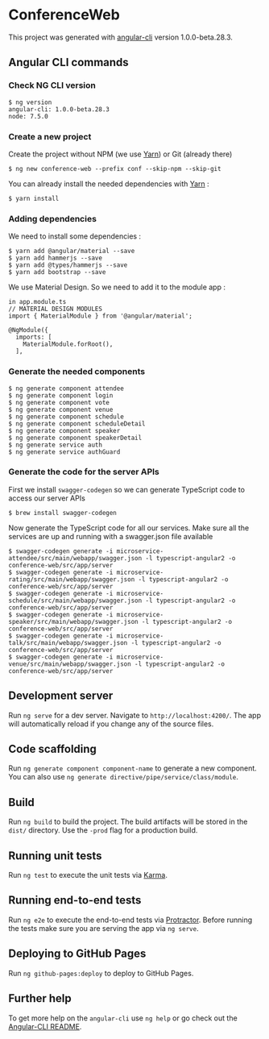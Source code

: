 # ConferenceWeb

This project was generated with [angular-cli](https://github.com/angular/angular-cli) version 1.0.0-beta.28.3.

## Angular CLI commands


### Check NG CLI version

```
$ ng version
angular-cli: 1.0.0-beta.28.3
node: 7.5.0
```
### Create a new project

Create the project without NPM (we use [Yarn](https://yarnpkg.com/)) or Git (already there)

```
$ ng new conference-web --prefix conf --skip-npm --skip-git
```

You can already install the needed dependencies with [Yarn](https://yarnpkg.com/) : 

```
$ yarn install
```

### Adding dependencies

We need to install some dependencies :

```
$ yarn add @angular/material --save
$ yarn add hammerjs --save
$ yarn add @types/hammerjs --save
$ yarn add bootstrap --save
```

We use Material Design. So we need to add it to the module app :

```
in app.module.ts
// MATERIAL DESIGN MODULES
import { MaterialModule } from '@angular/material';

@NgModule({
  imports: [
    MaterialModule.forRoot(),
  ],
```

### Generate the needed components 

```
$ ng generate component attendee
$ ng generate component login
$ ng generate component vote
$ ng generate component venue
$ ng generate component schedule
$ ng generate component scheduleDetail
$ ng generate component speaker
$ ng generate component speakerDetail
$ ng generate service auth
$ ng generate service authGuard
```

### Generate the code for the server APIs

First we install `swagger-codegen` so we can generate TypeScript code to access our server APIs 

```
$ brew install swagger-codegen
```

Now generate the TypeScript code for all our services. Make sure all the services are up and running with a swagger.json file available

```
$ swagger-codegen generate -i microservice-attendee/src/main/webapp/swagger.json -l typescript-angular2 -o conference-web/src/app/server
$ swagger-codegen generate -i microservice-rating/src/main/webapp/swagger.json -l typescript-angular2 -o conference-web/src/app/server
$ swagger-codegen generate -i microservice-schedule/src/main/webapp/swagger.json -l typescript-angular2 -o conference-web/src/app/server
$ swagger-codegen generate -i microservice-speaker/src/main/webapp/swagger.json -l typescript-angular2 -o conference-web/src/app/server
$ swagger-codegen generate -i microservice-talk/src/main/webapp/swagger.json -l typescript-angular2 -o conference-web/src/app/server
$ swagger-codegen generate -i microservice-venue/src/main/webapp/swagger.json -l typescript-angular2 -o conference-web/src/app/server
```


## Development server
Run `ng serve` for a dev server. Navigate to `http://localhost:4200/`. The app will automatically reload if you change any of the source files.

## Code scaffolding

Run `ng generate component component-name` to generate a new component. You can also use `ng generate directive/pipe/service/class/module`.

## Build

Run `ng build` to build the project. The build artifacts will be stored in the `dist/` directory. Use the `-prod` flag for a production build.

## Running unit tests

Run `ng test` to execute the unit tests via [Karma](https://karma-runner.github.io).

## Running end-to-end tests

Run `ng e2e` to execute the end-to-end tests via [Protractor](http://www.protractortest.org/).
Before running the tests make sure you are serving the app via `ng serve`.

## Deploying to GitHub Pages

Run `ng github-pages:deploy` to deploy to GitHub Pages.

## Further help

To get more help on the `angular-cli` use `ng help` or go check out the [Angular-CLI README](https://github.com/angular/angular-cli/blob/master/README.md).
